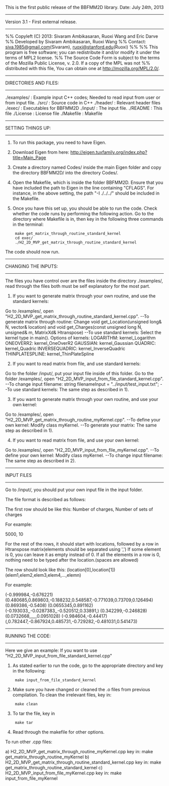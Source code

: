 
This is the first public release of the BBFMM2D library.
Date: July 24th, 2013

*************************************
Version 3.1 - First external release.
*************************************

%% Copyleft (C) 2013: Sivaram Ambikasaran, Ruoxi Wang and Eric Darve
%% Developed by Sivaram Ambikasaran, Ruoxi Wang
%% Contact: siva.1985@gmail.com(Sivaram), ruoxi@stanford.edu(Ruoxi)
%% 
%% This program is free software; you can redistribute it and/or modify it under the terms of MPL2 license.
%% The Source Code Form is subject to the terms of the Mozilla Public License, v. 2.0. If a copy of the MPL was not %% distributed with this file, You can obtain one at http://mozilla.org/MPL/2.0/.


**********************
DIRECTORIES AND FILES:
**********************

./examples/	:	Example input C++ codes; Needed to read input from user or from input file.
./src/		:	Source code in C++
./header/	:	Relevant header files
./exec/		:	Executables for BBFMM2D
./input/	:	The input file.
./README	:	This file
./License	:	License file
./Makefile	:	Makefile

******************
SETTING THINGS UP:
******************

1) To run this package, you need to have Eigen.

2) Download Eigen from here: http://eigen.tuxfamily.org/index.php?title=Main_Page

3) Create a directory named Codes/ inside the main Eigen folder and copy the directory BBFMM2D/ into the directory Codes/.

4) Open the Makefile, which is inside the folder BBFMM2D. Ensure that you have included the path to Eigen in the line containing "CFLAGS". For instance, in the above setting, the path "-I ./../../" should be included in the Makefile.

5) Once you have this set up, you should be able to run the code. Check whether the code runs by performing the following action. Go to the directory where Makefile is in, then key in the following three commands in the terminal:

		make get_matrix_through_routine_standard_kernel
		cd exec/
		./H2_2D_MVP_get_matrix_through_routine_standard_kernel

The code should now run.

	
********************
CHANGING THE INPUTS:
********************

The files you have control over are the files inside the directory ./examples/, read through the files both must be self explanatory for the most part.

1) If you want to generate matrix through your own routine, and use the standard kernels:

Go to /examples/, open "H2_2D_MVP_get_matrix_through_routine_standard_kernel.cpp".
--To generate matrix through routine: 
  Change void get_Location(unsigned long& N, vector<Point>& location) and void get_Charges(const unsigned long N, unsigned& m, MatrixXd& Htranspose)
--To use standard kernels: 
  Select the kernel type in main().
  Options of kernels:
  	LOGARITHM:          kernel_Logarithm
  	ONEOVERR2:          kernel_OneOverR2
  	GAUSSIAN:           kernel_Gaussian
  	QUADRIC:            kernel_Quadric
     	INVERSEQUADRIC:     kernel_InverseQuadric
     	THINPLATESPLINE:    kernel_ThinPlateSpline

	
2) If you want to read matrix from file, and use standard kernels:

Go to the folder /input/, put your input file inside of this folder.
Go to the folder /examples/, open "H2_2D_MVP_input_from_file_standard_kernel.cpp".
--To change input filename:
  string filenameInput = "../input/test_input.txt";
--To use standard kernels:
  The same step as described in 1).


3) If you want to generate matrix through your own routine, and use your own kernel:

Go to /examples/, open "H2_2D_MVP_get_matrix_through_routine_myKernel.cpp".
--To define your own kernel:
  Modify class myKernel. 
--To generate your matrix:
  The same step as described in 1).

4) If you want to read matrix from file, and use your own kernel:

Go to /examples/, open "H2_2D_MVP_input_from_file_myKernel.cpp".
--To define your own kernel:
  Modify class myKernel. 
--To change input filename:
  The same step as described in 2).



***********
INPUT FILES
***********
Go to /input/, you should put your own input file in the input folder.

The file format is described as follows:

The first row should be like this:
Number of charges, Number of sets of charges

For example:

 5000, 10

For the rest of the rows, it should start with locations, followed by a row in Htranspose matrix(elements should be separated using ',') If some element is 0, you can leave it as empty instead of 0. If all the elements in a row is 0, nothing need to be typed after the location.(spaces are allowed)

The row should look like this:
(location[0],location[1]) (elem1,elem2,elem3,elem4,…,elemn)

For example:

(-0.999984,-0.676221) (0.480685,0.869803,-0.188232,0.548587,-0.771039,0.73709,0.126494)
(0.869386,-0.5408)
(0.0655345,0.891162) (-0.193033,,-0.0287383,,-0.520512,0.33891,)
(0.342299,-0.246828) (0.0732668,,,,,,0.0951028)
(-0.984604,-0.44417) (,0.782447,-0.867924,0.485731,-0.729282,-0.481031,0.541473)


*****************
RUNNING THE CODE:
*****************
Here we give an example:
If you want to use "H2_2D_MVP_input_from_file_standard_kernel.cpp"

1) As stated earlier to run the code, go to the appropriate directory and key in the following:

		make input_from_file_standard_kernel

2) Make sure you have changed or cleaned the .o files from previous compilation. To clean the irrelevant files, key in:

		make clean

3) To tar the file, key in

		make tar

4) Read through the makefile for other options.

To run other .cpp files:

a) H2_2D_MVP_get_matrix_through_routine_myKernel.cpp
   key in:
   make get_matrix_through_routine_myKernel
b) H2_2D_MVP_get_matrix_through_routine_standard_kernel.cpp
   key in:
   make get_matrix_through_routine_standard_kernel
c) H2_2D_MVP_input_from_file_myKernel.cpp
   key in:
   make input_from_file_myKernel
